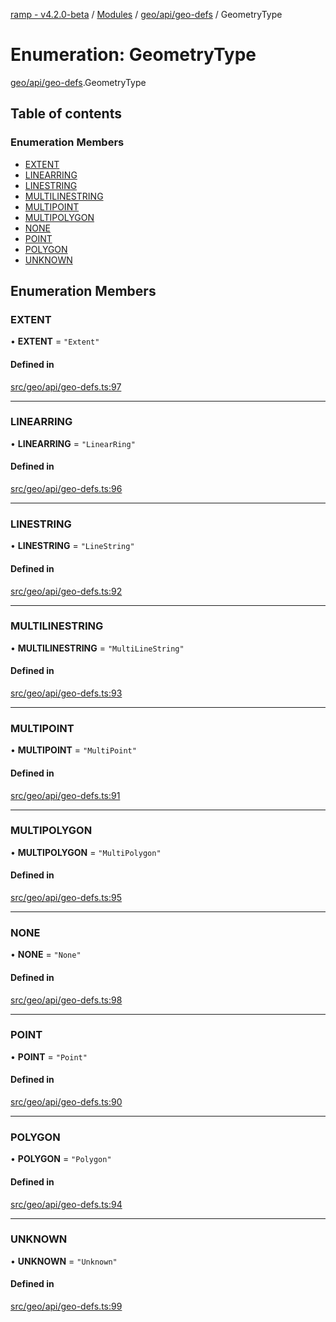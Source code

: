 [ramp - v4.2.0-beta](../README.md) / [Modules](../modules.md) / [geo/api/geo-defs](../modules/geo_api_geo_defs.md) / GeometryType

# Enumeration: GeometryType

[geo/api/geo-defs](../modules/geo_api_geo_defs.md).GeometryType

## Table of contents

### Enumeration Members

- [EXTENT](geo_api_geo_defs.GeometryType.md#extent)
- [LINEARRING](geo_api_geo_defs.GeometryType.md#linearring)
- [LINESTRING](geo_api_geo_defs.GeometryType.md#linestring)
- [MULTILINESTRING](geo_api_geo_defs.GeometryType.md#multilinestring)
- [MULTIPOINT](geo_api_geo_defs.GeometryType.md#multipoint)
- [MULTIPOLYGON](geo_api_geo_defs.GeometryType.md#multipolygon)
- [NONE](geo_api_geo_defs.GeometryType.md#none)
- [POINT](geo_api_geo_defs.GeometryType.md#point)
- [POLYGON](geo_api_geo_defs.GeometryType.md#polygon)
- [UNKNOWN](geo_api_geo_defs.GeometryType.md#unknown)

## Enumeration Members

### EXTENT

• **EXTENT** = ``"Extent"``

#### Defined in

[src/geo/api/geo-defs.ts:97](https://github.com/sharvenp/ramp4-docs/blob/c6cdb39/src/geo/api/geo-defs.ts#L97)

___

### LINEARRING

• **LINEARRING** = ``"LinearRing"``

#### Defined in

[src/geo/api/geo-defs.ts:96](https://github.com/sharvenp/ramp4-docs/blob/c6cdb39/src/geo/api/geo-defs.ts#L96)

___

### LINESTRING

• **LINESTRING** = ``"LineString"``

#### Defined in

[src/geo/api/geo-defs.ts:92](https://github.com/sharvenp/ramp4-docs/blob/c6cdb39/src/geo/api/geo-defs.ts#L92)

___

### MULTILINESTRING

• **MULTILINESTRING** = ``"MultiLineString"``

#### Defined in

[src/geo/api/geo-defs.ts:93](https://github.com/sharvenp/ramp4-docs/blob/c6cdb39/src/geo/api/geo-defs.ts#L93)

___

### MULTIPOINT

• **MULTIPOINT** = ``"MultiPoint"``

#### Defined in

[src/geo/api/geo-defs.ts:91](https://github.com/sharvenp/ramp4-docs/blob/c6cdb39/src/geo/api/geo-defs.ts#L91)

___

### MULTIPOLYGON

• **MULTIPOLYGON** = ``"MultiPolygon"``

#### Defined in

[src/geo/api/geo-defs.ts:95](https://github.com/sharvenp/ramp4-docs/blob/c6cdb39/src/geo/api/geo-defs.ts#L95)

___

### NONE

• **NONE** = ``"None"``

#### Defined in

[src/geo/api/geo-defs.ts:98](https://github.com/sharvenp/ramp4-docs/blob/c6cdb39/src/geo/api/geo-defs.ts#L98)

___

### POINT

• **POINT** = ``"Point"``

#### Defined in

[src/geo/api/geo-defs.ts:90](https://github.com/sharvenp/ramp4-docs/blob/c6cdb39/src/geo/api/geo-defs.ts#L90)

___

### POLYGON

• **POLYGON** = ``"Polygon"``

#### Defined in

[src/geo/api/geo-defs.ts:94](https://github.com/sharvenp/ramp4-docs/blob/c6cdb39/src/geo/api/geo-defs.ts#L94)

___

### UNKNOWN

• **UNKNOWN** = ``"Unknown"``

#### Defined in

[src/geo/api/geo-defs.ts:99](https://github.com/sharvenp/ramp4-docs/blob/c6cdb39/src/geo/api/geo-defs.ts#L99)
